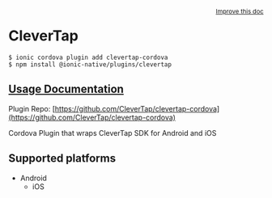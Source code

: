 <a style="float:right;font-size:12px;" href="http://github.com/danielsogl/awesome-cordova-plugins/edit/master/src/@awesome-cordova-plugins/plugins/clevertap/index.ts#L3">
  Improve this doc
</a>

# CleverTap

```
$ ionic cordova plugin add clevertap-cordova
$ npm install @ionic-native/plugins/clevertap
```

## [Usage Documentation](https://ionicframework.com/docs/native/clevertap/)

Plugin Repo: [https://github.com/CleverTap/clevertap-cordova](https://github.com/CleverTap/clevertap-cordova)

Cordova Plugin that wraps CleverTap SDK for Android and iOS

## Supported platforms

- Android
  - iOS
  


